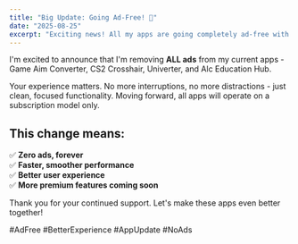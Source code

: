 ```yaml
---
title: "Big Update: Going Ad-Free! 🎯"
date: "2025-08-25"
excerpt: "Exciting news! All my apps are going completely ad-free with improved performance and better user experience."
---
```


I'm excited to announce that I'm removing **ALL ads** from my current apps - Game Aim Converter, CS2 Crosshair, Univerter, and Alc Education Hub.

Your experience matters. No more interruptions, no more distractions - just clean, focused functionality. Moving forward, all apps will operate on a subscription model only.

## This change means:

✅ **Zero ads, forever**  
✅ **Faster, smoother performance**  
✅ **Better user experience**  
✅ **More premium features coming soon**

Thank you for your continued support. Let's make these apps even better together!

#AdFree #BetterExperience #AppUpdate #NoAds